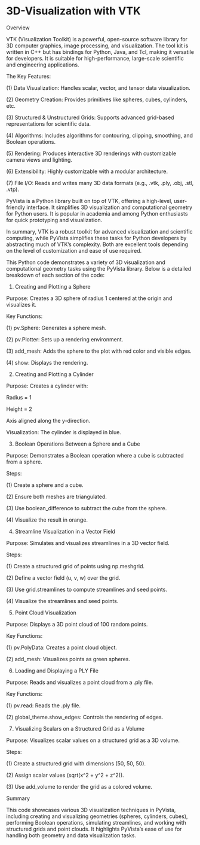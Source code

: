 # 3D-Visualization with VTK
Overview

VTK (Visualization Toolkit) is a powerful, open-source software library for 3D computer graphics, image processing, and visualization.
The tool kit is written in C++ but has bindings for Python, Java, and Tcl, making it versatile for developers.
It is suitable for high-performance, large-scale scientific and engineering applications.

The Key Features:

(1) Data Visualization: Handles scalar, vector, and tensor data visualization.

(2) Geometry Creation: Provides primitives like spheres, cubes, cylinders, etc.

(3) Structured & Unstructured Grids: Supports advanced grid-based representations for scientific data.

(4) Algorithms: Includes algorithms for contouring, clipping, smoothing, and Boolean operations.

(5) Rendering: Produces interactive 3D renderings with customizable camera views and lighting.

(6) Extensibility: Highly customizable with a modular architecture.

(7) File I/O: Reads and writes many 3D data formats (e.g., .vtk, .ply, .obj, .stl, .vtp).

PyVista is a Python library built on top of VTK, offering a high-level, user-friendly interface. It simplifies 3D visualization and computational geometry for Python users.
It is popular in academia and among Python enthusiasts for quick prototyping and visualization.

In summary, VTK is a robust toolkit for advanced visualization and scientific computing, while PyVista simplifies these tasks for Python developers by abstracting much of VTK’s complexity. Both are excellent tools depending on the level of customization and ease of use required.

This Python code demonstrates a variety of 3D visualization and computational geometry tasks using the PyVista library. Below is a detailed breakdown of each section of the code:

1. Creating and Plotting a Sphere

Purpose: Creates a 3D sphere of radius 1 centered at the origin and visualizes it.

Key Functions:

(1) pv.Sphere: Generates a sphere mesh.

(2) pv.Plotter: Sets up a rendering environment.

(3) add_mesh: Adds the sphere to the plot with red color and visible edges.

(4) show: Displays the rendering.

2. Creating and Plotting a Cylinder

Purpose: Creates a cylinder with:

Radius = 1

Height = 2

Axis aligned along the y-direction.

Visualization: The cylinder is displayed in blue.

3. Boolean Operations Between a Sphere and a Cube

Purpose: Demonstrates a Boolean operation where a cube is subtracted from a sphere.

Steps:

(1) Create a sphere and a cube.

(2) Ensure both meshes are triangulated.

(3) Use boolean_difference to subtract the cube from the sphere.

(4) Visualize the result in orange.

4. Streamline Visualization in a Vector Field

Purpose: Simulates and visualizes streamlines in a 3D vector field.

Steps:

(1) Create a structured grid of points using np.meshgrid.

(2) Define a vector field (u, v, w) over the grid.

(3) Use grid.streamlines to compute streamlines and seed points.

(4) Visualize the streamlines and seed points.

5. Point Cloud Visualization

Purpose: Displays a 3D point cloud of 100 random points.

Key Functions:

(1) pv.PolyData: Creates a point cloud object.

(2) add_mesh: Visualizes points as green spheres.

6. Loading and Displaying a PLY File

Purpose: Reads and visualizes a point cloud from a .ply file.

Key Functions:

(1) pv.read: Reads the .ply file.

(2) global_theme.show_edges: Controls the rendering of edges.

7. Visualizing Scalars on a Structured Grid as a Volume

Purpose: Visualizes scalar values on a structured grid as a 3D volume.

Steps:

(1) Create a structured grid with dimensions (50, 50, 50).

(2) Assign scalar values (sqrt(x^2 + y^2 + z^2)).

(3) Use add_volume to render the grid as a colored volume.

Summary

This code showcases various 3D visualization techniques in PyVista, including creating and visualizing geometries (spheres, cylinders, cubes), performing Boolean operations, simulating streamlines, and working with structured grids and point clouds. It highlights PyVista’s ease of use for handling both geometry and data visualization tasks.